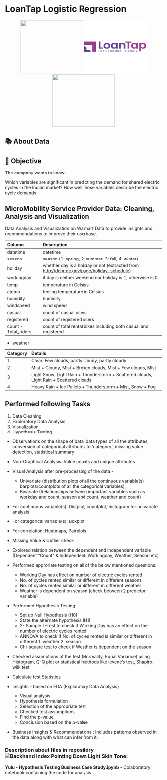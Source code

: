 # LoanTap Logistic Regression

<div align="center">
  <img src="https://github.com/user-attachments/assets/60f6679a-0c7c-4a0d-b6a5-89d7341bcd4f" width = 200 height =170//>
  <img src="LoanTap Logo.png" width = 200 height =170>
  <img src="https://github.com/user-attachments/assets/03bce162-0bea-4a94-8f2c-b6e4179f8d01" width = 200 height =170/>

</div>

## 📚 About Data


## 🎯 Objective
The company wants to know:

Which variables are significant in predicting the demand for shared electric cycles in the Indian market?
How well those variables describe the electric cycle demands

## MicroMobility Service Provider Data: Cleaning, Analysis and Visualization
Data Analysis and Visualization on Walmart Data to provide insights and recommendations to improve their userbase.

Column | Description | 
|:--------|:------------|
|datetime| datetime |  
|season| season (1: spring, 2: summer, 3: fall, 4: winter)|
|holiday| whether day is a holiday or not (extracted from http://dchr.dc.gov/page/holiday-schedule)|
|workingday| if day is neither weekend nor holiday is 1, otherwise is 0.|
|temp| temperature in Celsius|
|atemp| feeling temperature in Celsius|
|humidity| humidity|
|windspeed| wind speed|
|casual| count of casual users|
|registered| count of registered users|
|count - Total_riders| count of total rental bikes including both casual and registered|

- weather

|Category|Details|
|:------|:--------|
|1| Clear, Few clouds, partly cloudy, partly cloudy|
|2| Mist + Cloudy, Mist + Broken clouds, Mist + Few clouds, Mist|
|3| Light Snow, Light Rain + Thunderstorm + Scattered clouds, Light Rain + Scattered clouds|
|4| Heavy Rain + Ice Pallets + Thunderstorm + Mist, Snow + Fog|


## Performed following Tasks
1. Data Cleaning
2. Exploratory Data Analysis
3. Visualization
4. Hypothesis Testing
   
- Observations on the shape of data, data types of all the attributes, conversion of categorical attributes to 'category', missing value detection, statistical summary

- Non-Graphical Analysis: Value counts and unique attributes ​
- Visual Analysis after pre-processing of the data -
  * Univariate (distribution plots of all the continuous variable(s) barplots/countplots of all the categorical variables),
  * Bivariate (Relationships between important variables such as workday and count, season and count, weather and count)
    
- For continuous variable(s): Distplot, countplot, histogram for univariate analysis 
- For categorical variable(s): Boxplot 
- For correlation: Heatmaps, Pairplots 
- Missing Value & Outlier check

- Explored relation between the dependent and independent variable (Dependent “Count” & Independent: Workingday, Weather, Season etc)
- Performed approriate testing on all of the below mentioned questions: 
  * Working Day has effect on number of electric cycles rented
  * No. of cycles rented similar or different in different seasons
  * No. of cycles rented similar or different in different weather
  * Weather is dependent on season (check between 2 predictor variable)

- Performed Hypothesis Testing: 
  * Set up Null Hypothesis (H0)
  * State the alternate hypothesis (H1)
  * 2- Sample T-Test to check if Working Day has an effect on the number of electric cycles rented 
  * ANNOVA to check if No. of cycles rented is similar or different in different 1. weather 2. season 
  * Chi-square test to check if Weather is dependent on the season

- Checked assumptions of the test (Normality, Equal Variance) using Histogram, Q-Q plot or statistical methods like levene’s test, Shapiro-wilk test 
- Calculate test Statistics

- Insights - based on EDA (Exploratory Data Analysis) 
  * Visual analysis 
  * Hypothesis formulation 
  * Selection of the appropriate test 
  * Checked test assumptions 
  * Find the p-value
  * Conclusion based on the p-value 

- Business Insights & Recommendations : Includes patterns observed in the data along with what can infer from it. 

### Description about files in repository <img src="https://raw.githubusercontent.com/Tarikul-Islam-Anik/Animated-Fluent-Emojis/master/Emojis/Hand%20gestures/Backhand%20Index%20Pointing%20Down%20Light%20Skin%20Tone.png" alt="Backhand Index Pointing Down Light Skin Tone" width="30" height="30" />:


**Yulu - Hypothesis Testing Business Case Study.ipynb** - Colaboratory notebook containing the code for analysis
